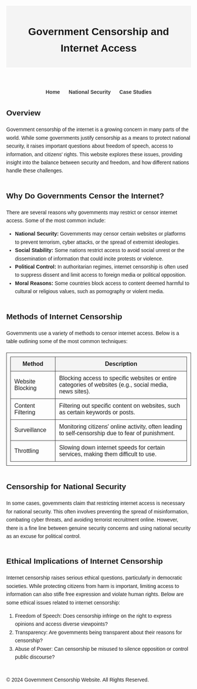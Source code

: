 <!DOCTYPE html>
<html lang="en">
<head>
  <meta charset="UTF-8">
  <meta name="viewport" content="width=device-width, initial-scale=1.0">
  <title>Government Censorship and Internet Access</title>
  <style>
    body {
      font-family: Arial, sans-serif;
      line-height: 1.6;
      margin: 20px;
    }
    header {
      background-color: #f4f4f4;
      padding: 10px;
      text-align: center;
    }
    nav {
      margin: 20px 0;
      text-align: center;
    }
    nav a {
      margin: 0 10px;
      text-decoration: none;
      color: #333;
      font-weight: bold;
    }
    section {
      margin-bottom: 40px;
    }
    table {
      width: 100%;
      border-collapse: collapse;
      margin: 20px 0;
    }
    table, th, td {
      border: 1px solid #333;
      padding: 10px;
    }
    th {
      background-color: #f4f4f4;
    }
  </style>
</head>
<body>
  <header>
    <h1>Government Censorship and Internet Access</h1>
  </header>

  <nav>
    <a href="index.html">Home</a>
    <a href="page2.html">National Security</a>
    <a href="page3.html">Case Studies</a>
  </nav>

  <section id="overview">
    <h2>Overview</h2>
    <p>Government censorship of the internet is a growing concern in many parts of the world. While some governments justify censorship as a means to protect national security, it raises important questions about freedom of speech, access to information, and citizens' rights. This website explores these issues, providing insight into the balance between security and freedom, and how different nations handle these challenges.</p>
  </section>

  <section id="why-censorship">
    <h2>Why Do Governments Censor the Internet?</h2>
    <p>There are several reasons why governments may restrict or censor internet access. Some of the most common include:</p>
    <ul>
      <li><strong>National Security:</strong> Governments may censor certain websites or platforms to prevent terrorism, cyber attacks, or the spread of extremist ideologies.</li>
      <li><strong>Social Stability:</strong> Some nations restrict access to avoid social unrest or the dissemination of information that could incite protests or violence.</li>
      <li><strong>Political Control:</strong> In authoritarian regimes, internet censorship is often used to suppress dissent and limit access to foreign media or political opposition.</li>
      <li><strong>Moral Reasons:</strong> Some countries block access to content deemed harmful to cultural or religious values, such as pornography or violent media.</li>
    </ul>
  </section>

  <section id="methods-of-censorship">
    <h2>Methods of Internet Censorship</h2>
    <p>Governments use a variety of methods to censor internet access. Below is a table outlining some of the most common techniques:</p>
    <table>
      <thead>
        <tr>
          <th>Method</th>
          <th>Description</th>
        </tr>
      </thead>
      <tbody>
        <tr>
          <td>Website Blocking</td>
          <td>Blocking access to specific websites or entire categories of websites (e.g., social media, news sites).</td>
        </tr>
        <tr>
          <td>Content Filtering</td>
          <td>Filtering out specific content on websites, such as certain keywords or posts.</td>
        </tr>
        <tr>
          <td>Surveillance</td>
          <td>Monitoring citizens' online activity, often leading to self-censorship due to fear of punishment.</td>
        </tr>
        <tr>
          <td>Throttling</td>
          <td>Slowing down internet speeds for certain services, making them difficult to use.</td>
        </tr>
      </tbody>
    </table>
  </section>

  <section id="national-security">
    <h2>Censorship for National Security</h2>
    <p>In some cases, governments claim that restricting internet access is necessary for national security. This often involves preventing the spread of misinformation, combating cyber threats, and avoiding terrorist recruitment online. However, there is a fine line between genuine security concerns and using national security as an excuse for political control.</p>
  </section>

  <section id="ethical-implications">
    <h2>Ethical Implications of Internet Censorship</h2>
    <p>Internet censorship raises serious ethical questions, particularly in democratic societies. While protecting citizens from harm is important, limiting access to information can also stifle free expression and violate human rights. Below are some ethical issues related to internet censorship:</p>
    <ol>
      <li>Freedom of Speech: Does censorship infringe on the right to express opinions and access diverse viewpoints?</li>
      <li>Transparency: Are governments being transparent about their reasons for censorship?</li>
      <li>Abuse of Power: Can censorship be misused to silence opposition or control public discourse?</li>
    </ol>
  </section>

  <footer>
    <p>&copy; 2024 Government Censorship Website. All Rights Reserved.</p>
  </footer>
</body>
</html>
